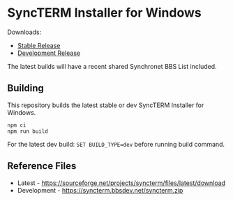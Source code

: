 # SyncTERM Installer for Windows

Downloads:

- [Stable Release](https://github.com/bbs-io/syncterm-windows/releases/tag/stable)
- [Development Release](https://github.com/bbs-io/syncterm-windows/releases/tag/dev)

The latest builds will have a recent shared Synchronet BBS List included.

## Building

This repository builds the latest stable or dev SyncTERM Installer for Windows.

```
npm ci
npm run build
```

For the latest dev build: `SET BUILD_TYPE=dev` before running build command.

## Reference Files

- Latest - https://sourceforge.net/projects/syncterm/files/latest/download
- Development - https://syncterm.bbsdev.net/syncterm.zip
